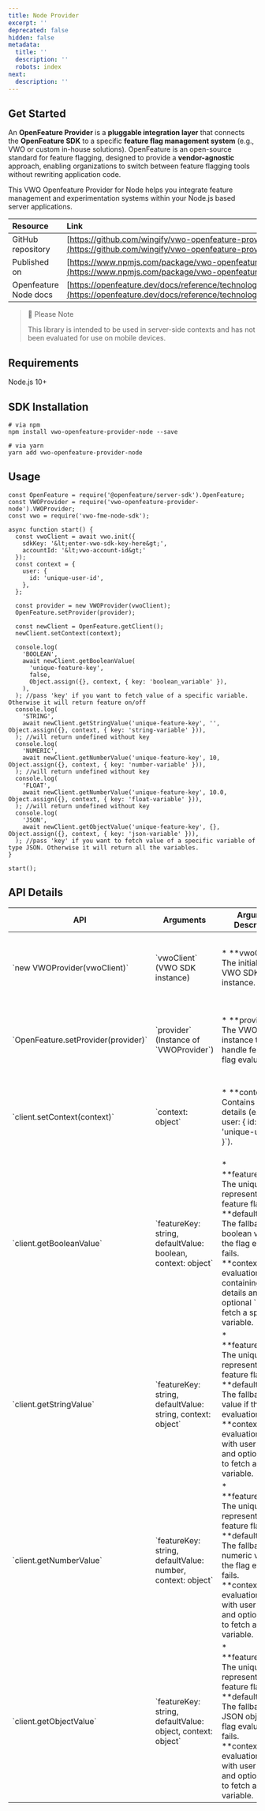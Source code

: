 ```yaml
---
title: Node Provider
excerpt: ''
deprecated: false
hidden: false
metadata:
  title: ''
  description: ''
  robots: index
next:
  description: ''
---
```

## Get Started

An **OpenFeature Provider** is a **pluggable integration layer** that connects the **OpenFeature SDK** to a specific **feature flag management system** (e.g., VWO or custom in-house solutions). OpenFeature is an open-source standard for feature flagging, designed to provide a **vendor-agnostic** approach, enabling organizations to switch between feature flagging tools without rewriting application code.

This VWO Openfeature Provider for Node helps you integrate feature management and experimentation systems within your Node.js based server applications.

| Resource              | Link                                                                                                                                             |
| :-------------------- | :----------------------------------------------------------------------------------------------------------------------------------------------- |
| GitHub repository     | [https://github.com/wingify/vwo-openfeature-provider-node](https://github.com/wingify/vwo-openfeature-provider-node)                             |
| Published on          | [https://www.npmjs.com/package/vwo-openfeature-provider-node](https://www.npmjs.com/package/vwo-openfeature-provider-node)                       |
| Openfeature Node docs | [https://openfeature.dev/docs/reference/technologies/server/javascript/](https://openfeature.dev/docs/reference/technologies/server/javascript/) |

> 🚧 Please Note
>
> This library is intended to be used in server-side contexts and has not been evaluated for use on mobile devices.

## Requirements

Node.js 10+

## SDK Installation

```shell
# via npm
npm install vwo-openfeature-provider-node --save

# via yarn
yarn add vwo-openfeature-provider-node
```

## Usage

```node Node.js
const OpenFeature = require('@openfeature/server-sdk').OpenFeature;
const VWOProvider = require('vwo-openfeature-provider-node').VWOProvider;
const vwo = require('vwo-fme-node-sdk');

async function start() {
  const vwoClient = await vwo.init({
    sdkKey: '&lt;enter-vwo-sdk-key-here&gt;',
    accountId: '&lt;vwo-account-id&gt;'
  });
  const context = {
    user: {
      id: 'unique-user-id',
    },
  };

  const provider = new VWOProvider(vwoClient);
  OpenFeature.setProvider(provider);

  const newClient = OpenFeature.getClient();
  newClient.setContext(context);

  console.log(
    'BOOLEAN',
    await newClient.getBooleanValue(
      'unique-feature-key',
      false,
      Object.assign({}, context, { key: 'boolean_variable' }),
    ),
  ); //pass 'key' if you want to fetch value of a specific variable. Otherwise it will return feature on/off
  console.log(
    'STRING',
    await newClient.getStringValue('unique-feature-key', '', Object.assign({}, context, { key: 'string-variable' })),
  ); //will return undefined without key
  console.log(
    'NUMERIC',
    await newClient.getNumberValue('unique-feature-key', 10, Object.assign({}, context, { key: 'number-variable' })),
  ); //will return undefined without key
  console.log(
    'FLOAT',
    await newClient.getNumberValue('unique-feature-key', 10.0, Object.assign({}, context, { key: 'float-variable' })),
  ); //will return undefined without key
  console.log(
    'JSON',
    await newClient.getObjectValue('unique-feature-key', {}, Object.assign({}, context, { key: 'json-variable' })),
  ); //pass 'key' if you want to fetch value of a specific variable of type JSON. Otherwise it will return all the variables.
}

start();
```

## API Details

<table>
  <thead>
    <tr>
      <th>
        API
      </th>
      <th>
        Arguments
      </th>
      <th>
        Argument Description
      </th>
      <th>
        API Description
      </th>
    </tr>
  </thead>
  <tbody>
    <tr>
      <td>
        `new VWOProvider(vwoClient)`
      </td>
      <td>
        `vwoClient` (VWO SDK instance)
      </td>
      <td>
        * **vwoClient**: The initialized VWO SDK client instance.
      </td>
      <td>
        Creates a new instance of `VWOProvider`, which integrates VWO with OpenFeature.
      </td>
    </tr>
    <tr>
      <td>
        `OpenFeature.setProvider(provider)`
      </td>
      <td>
        `provider` (Instance of `VWOProvider`)
      </td>
      <td>
        * **provider**: The VWO provider instance that will handle feature flag evaluations.
      </td>
      <td>
        Sets the provider for OpenFeature, enabling it to evaluate feature flags using VWO.
      </td>
    </tr>
    <tr>
      <td>
        `client.setContext(context)`
      </td>
      <td>
        `context: object`
      </td>
      <td>
        * **context**: Contains user details (e.g., `{ user: { id: 'unique-user-id' } }`).
      </td>
      <td>
        Sets the evaluation context for feature flag evaluations, helping with user-based targeting.
      </td>
    </tr>
    <tr>
      <td>
        `client.getBooleanValue`
      </td>
      <td>
        `featureKey: string, defaultValue: boolean, context: object`
      </td>
      <td>
        * **featureKey**: The unique key representing the feature flag.<br>**defaultValue**: The fallback boolean value if the flag evaluation fails.<br>**context**: The evaluation context containing user details and an optional `key` to fetch a specific variable.
      </td>
      <td>
        Fetches the boolean value of a feature flag. If `key` is present in `context`, it retrieves a specific variable; otherwise, it returns whether the feature is enabled.
      </td>
    </tr>
    <tr>
      <td>
        `client.getStringValue`
      </td>
      <td>
        `featureKey: string, defaultValue: string, context: object`
      </td>
      <td>
        * **featureKey**: The unique key representing the feature flag.<br>**defaultValue**: The fallback string value if the flag evaluation fails.<br>**context**: The evaluation context with user details and optional `key` to fetch a specific variable.
      </td>
      <td>
        Fetches the string value of a feature flag. Requires `key` in `context` to return a specific variable's value; otherwise, returns `undefined`.
      </td>
    </tr>
    <tr>
      <td>
        `client.getNumberValue`
      </td>
      <td>
        `featureKey: string, defaultValue: number, context: object`
      </td>
      <td>
        * **featureKey**: The unique key representing the feature flag.<br>**defaultValue**: The fallback numeric value if the flag evaluation fails.<br>**context**: The evaluation context with user details and optional `key` to fetch a specific variable.
      </td>
      <td>
        Fetches the numeric value of a feature flag. Requires `key` in `context` to return a specific variable's value; otherwise, returns `undefined`.
      </td>
    </tr>
    <tr>
      <td>
        `client.getObjectValue`
      </td>
      <td>
        `featureKey: string, defaultValue: object, context: object`
      </td>
      <td>
        * **featureKey**: The unique key representing the feature flag.<br>**defaultValue**: The fallback JSON object if the flag evaluation fails.<br>**context**: The evaluation context with user details and optional `key` to fetch a specific variable.
      </td>
      <td>
        Fetches the JSON object value of a feature flag. If `key` is provided in `context`, it retrieves a specific variable value; otherwise, it returns all JSON variables.
      </td>
    </tr>
  </tbody>
</table>